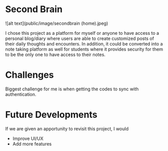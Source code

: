 # Second Brain

![alt text](public/image/secondbrain (home).jpeg)

I chose this project as a platform for myself or anyone to have access to a personal blog/diary where users are able to create customized posts of their daily thoughts and encounters.
In addition, it could be converted into a note taking platform as well for students where it provides security for them to be the only one to have access to their notes.

# Challenges
Biggest challenge for me is when getting the codes to sync with authentication.

# Future Developments
If we are given an apportunity to revisit this project, I would

- Improve UI/UX
- Add more features
